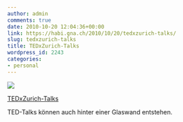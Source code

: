 ```yaml
---
author: admin
comments: true
date: 2010-10-20 12:04:36+00:00
link: https://habi.gna.ch/2010/10/20/tedxzurich-talks/
slug: tedxzurich-talks
title: TEDxZurich-Talks
wordpress_id: 2243
categories:
- personal
---
```


[![](https://static.flickr.com/1131/5098847211_a76b811b72_m.jpg)](https://www.flickr.com/photos/habi/5098847211/)
   
[TEDxZurich-Talks](https://www.flickr.com/photos/habi/5098847211/)

TED-Talks können auch hinter einer Glaswand entstehen.